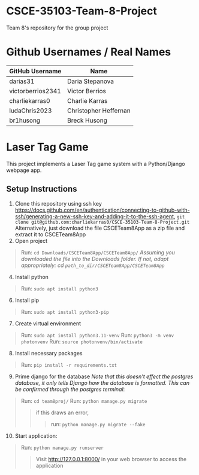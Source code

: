# CSCE-35103-Team-8-Project
Team 8's repository for the group project

# Github Usernames / Real Names
| GitHub Username   | Name                 |
|-------------------|----------------------|
| darias31          | Daria Stepanova      |
| victorberrios2341 | Victor Berrios       |
| charliekarras0    | Charlie Karras       |
| ludaChris2023     | Christopher Heffernan|
| br1husong         | Breck Husong         |

# Laser Tag Game

This project implements a Laser Tag game system with a Python/Django webpage app.

## Setup Instructions

1. Clone this repository using ssh key https://docs.github.com/en/authentication/connecting-to-github-with-ssh/generating-a-new-ssh-key-and-adding-it-to-the-ssh-agent, ```git clone git@github.com:charliekarras0/CSCE-35103-Team-8-Project.git```
	Alternatively, just download the file CSCETeam8App as a zip file and extract it to CSCETeam8App
2. Open project 
> Run: ```cd Downloads/CSCETeam8App/CSCETeam8App/```
*Assuming you downloaded the file into the Downloads folder. If not, adapt appropriately: cd ```path_to_dir/CSCETeam8App/CSCETeam8App```*
4. Install python
> Run: ```sudo apt install python3```
6. Install pip 
> Run: ```sudo apt install python3-pip```
7. Create virtual environment
  > Run: ```sudo apt install python3.11-venv```
> Run: ```python3 -m venv photonvenv```
> Run: ```source photonvenv/bin/activate```
8. Install necessary packages
> Run: ```pip install -r requirements.txt```
9. Prime django for the database *Note that this doesn't effect the postgres database, it only tells Django how the database is formatted. This can be confirmed through the postgres terminal*:
> Run: ```cd team8proj/```
> Run: ```python manage.py migrate```
> > if this draws an error, 
> > > run: ```python manage.py migrate --fake```
10. Start application:
> Run: ```python manage.py runserver```
> > Visit http://127.0.0.1:8000/ in your web browser to access the application

